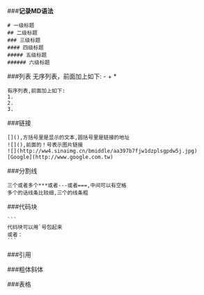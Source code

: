 ###**记录MD语法**

```
# 一级标题
## 二级标题
### 三级标题
#### 四级标题
##### 五级标题
###### 六级标题
```
###列表
	无序列表，前面加上如下:
	-
	+
	*

	有序列表,前面加上如下:
	1.
	2.
	3.


###链接
```
[](),方括号里是显示的文本,圆括号里是链接的地址
![](),前面的！号表示图片链接
![](http://ww4.sinaimg.cn/bmiddle/aa397b7fjw1dzplsgpdw5j.jpg)
[Google](http://www.google.com.tw)
```

###分割线

	三个或者多个***或者---或者===,中间可以有空格
	多个的话线条比较细,三个的线条粗

###代码块

	```
	代码块可以用`号包起来
	或者：
	```
###引用

###粗体斜体

###表格